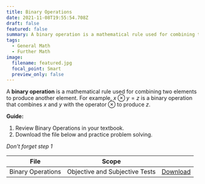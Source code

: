 ```yaml
---
title: Binary Operations
date: 2021-11-08T19:55:54.708Z
draft: false
featured: false
summary: A binary operation is a mathematical rule used for combining two elements to produce another element...
tags:
  - General Math
  - Further Math
image:
  filename: featured.jpg
  focal_point: Smart
  preview_only: false
---
```


A **binary operation** is a mathematical rule used for combining two elements to produce another element. For example, $x \otimes y = z$ is a binary operation that combines $x$ and $y$ with the operator $\otimes$ to produce $z$. 

**Guide:**
1. Review Binary Operations in your textbook.
2. Download the file below and practice problem solving.

_Don't forget step 1_

| File                       |  Scope                       |             |
| -------------------------- |------------------------------| ----------- |
| Binary Operations          | Objective and Subjective Tests    | [Download](https://drive.google.com/uc?export=download&id=1Sri5RK3HaobQnm7MK29PnCHBpF-ePF3U)       |


